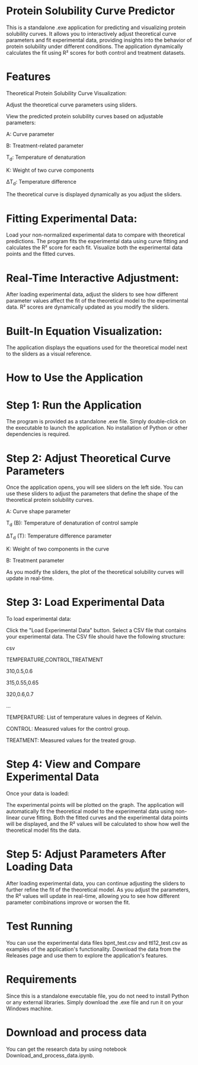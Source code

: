 # Protein Solubility Curve Predictor
This is a standalone .exe application for predicting and visualizing protein solubility curves. It allows you to interactively adjust theoretical curve parameters and fit experimental data, providing insights into the behavior of protein solubility under different conditions. The application dynamically calculates the fit using R² scores for both control and treatment datasets.

# Features
Theoretical Protein Solubility Curve Visualization:

Adjust the theoretical curve parameters using sliders.

View the predicted protein solubility curves based on adjustable parameters:

A: Curve parameter

B: Treatment-related parameter

T<sub>d</sub>: Temperature of denaturation

K: Weight of two curve components

ΔT<sub>d</sub>: Temperature difference

The theoretical curve is displayed dynamically as you adjust the sliders.
# Fitting Experimental Data:

Load your non-normalized experimental data to compare with theoretical predictions.
The program fits the experimental data using curve fitting and calculates the R² score for each fit.
Visualize both the experimental data points and the fitted curves.
# Real-Time Interactive Adjustment:

After loading experimental data, adjust the sliders to see how different parameter values affect the fit of the theoretical model to the experimental data.
R² scores are dynamically updated as you modify the sliders.

# Built-In Equation Visualization:

The application displays the equations used for the theoretical model next to the sliders as a visual reference.
# How to Use the Application
# Step 1: Run the Application
The program is provided as a standalone .exe file. Simply double-click on the executable to launch the application. No installation of Python or other dependencies is required.

# Step 2: Adjust Theoretical Curve Parameters
Once the application opens, you will see sliders on the left side. You can use these sliders to adjust the parameters that define the shape of the theoretical protein solubility curves.

A: Curve shape parameter

T<sub>d</sub> (B): Temperature of denaturation of control sample

ΔT<sub>d</sub> (T): Temperature difference parameter

K: Weight of two components in the curve

B: Treatment parameter

As you modify the sliders, the plot of the theoretical solubility curves will update in real-time.

# Step 3: Load Experimental Data
To load experimental data:

Click the "Load Experimental Data" button.
Select a CSV file that contains your experimental data.
The CSV file should have the following structure:

csv

TEMPERATURE,CONTROL,TREATMENT

310,0.5,0.6

315,0.55,0.65

320,0.6,0.7

...

TEMPERATURE: List of temperature values in degrees of Kelvin.

CONTROL: Measured values for the control group.

TREATMENT: Measured values for the treated group.

# Step 4: View and Compare Experimental Data

Once your data is loaded:

The experimental points will be plotted on the graph.
The application will automatically fit the theoretical model to the experimental data using non-linear curve fitting.
Both the fitted curves and the experimental data points will be displayed, and the R² values will be calculated to show how well the theoretical model fits the data.

# Step 5: Adjust Parameters After Loading Data
After loading experimental data, you can continue adjusting the sliders to further refine the fit of the theoretical model. As you adjust the parameters, the R² values will update in real-time, allowing you to see how different parameter combinations improve or worsen the fit.

# Test Running
You can use the experimental data files bpnt_test.csv and ttl12_test.csv as examples of the application's functionality. Download the data from the Releases page and use them to explore the application's features.

# Requirements
Since this is a standalone executable file, you do not need to install Python or any external libraries. Simply download the .exe file and run it on your Windows machine.


# Download and process data
You can get the research data by using notebook Download_and_process_data.ipynb.
